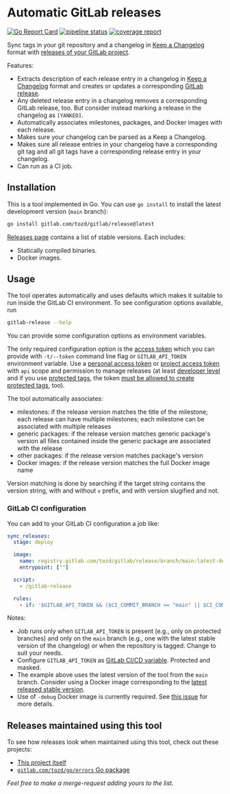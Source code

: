 # Automatic GitLab releases

[![Go Report Card](https://goreportcard.com/badge/gitlab.com/tozd/gitlab/release)](https://goreportcard.com/report/gitlab.com/tozd/gitlab/release)
[![pipeline status](https://gitlab.com/tozd/gitlab/release/badges/main/pipeline.svg?ignore_skipped=true)](https://gitlab.com/tozd/gitlab/release/-/pipelines)
[![coverage report](https://gitlab.com/tozd/gitlab/release/badges/main/coverage.svg)](https://gitlab.com/tozd/gitlab/release/-/graphs/main/charts)

Sync tags in your git repository and a changelog in [Keep a Changelog](https://keepachangelog.com/en/1.0.0/)
format with [releases of your GitLab project](https://about.gitlab.com/releases/categories/releases/).

Features:

* Extracts description of each release entry in a changelog in [Keep a Changelog](https://keepachangelog.com/en/1.0.0/) format
  and creates or updates a corresponding
  [GitLab release](https://about.gitlab.com/releases/categories/releases/).
* Any deleted release entry in a changelog removes a corresponding GitLab release, too.
  But consider instead marking a release in the changelog as `[YANKED]`.
* Automatically associates milestones, packages, and Docker images with each release.
* Makes sure your changelog can be parsed as a Keep a Changelog.
* Makes sure all release entries in your changelog have a corresponding git tag and
  all git tags have a corresponding release entry in your changelog.
* Can run as a CI job.

## Installation

This is a tool implemented in Go. You can use `go install` to install the latest development version (`main` branch):

```sh
go install gitlab.com/tozd/gitlab/release@latest
```

[Releases page](https://gitlab.com/tozd/gitlab/release/-/releases)
contains a list of stable versions. Each includes:

* Statically compiled binaries.
* Docker images.

## Usage

The tool operates automatically and uses defaults which makes it suitable
to run inside the GitLab CI environment. To see configuration options available,
run

```sh
gitlab-release --help
```

You can provide some configuration options as environment variables.

The only required configuration option is the [access token](https://docs.gitlab.com/ee/api/index.html#personalproject-access-tokens)
which you can provide with `-t/--token` command line flag
or `GITLAB_API_TOKEN` environment variable.
Use a [personal access token](https://docs.gitlab.com/ee/user/profile/personal_access_tokens.html)
or [project access token](https://docs.gitlab.com/ee/user/project/settings/project_access_tokens.html) with `api` scope
and permission to manage releases
(at least [developer level](https://docs.gitlab.com/ee/user/project/releases/#release-permissions)
and if you use [protected tags](https://docs.gitlab.com/ee/user/project/protected_tags.html),
the token
[must be allowed to create protected tags](https://docs.gitlab.com/ee/user/project/protected_tags.html#configuring-protected-tags),
too).

The tool automatically associates:

* milestones: if the release version matches the title of the milestone;
  each release can have multiple milestones; each milestone can be associated with multiple releases
* generic packages: if the release version matches generic package's version all files contained inside the generic package
  are associated with the release
* other packages: if the release version matches package's version
* Docker images: if the release version matches the full Docker image name

Version matching is done by searching if the target string contains the version string, with
and without `v` prefix, and with version slugified and not.

### GitLab CI configuration

You can add to your GitLab CI configuration a job like:

```yaml
sync_releases:
  stage: deploy

  image:
    name: registry.gitlab.com/tozd/gitlab/release/branch/main:latest-debug
    entrypoint: [""]

  script:
    - /gitlab-release

  rules:
    - if: '$GITLAB_API_TOKEN && ($CI_COMMIT_BRANCH == "main" || $CI_COMMIT_TAG)'
```

Notes:

* Job runs only when `GITLAB_API_TOKEN` is present (e.g., only on protected branches)
  and only on the `main` branch (e.g., one with the latest stable version of the changelog) or
  when the repository is tagged. Change to suit your needs.
* Configure `GITLAB_API_TOKEN` as [GitLab CI/CD variable](https://docs.gitlab.com/ee/ci/variables/index.html).
  Protected and masked.
* The example above uses the latest version of the tool from the `main` branch.
  Consider using a Docker image corresponding to the
  [latest released stable version](https://gitlab.com/tozd/gitlab/release/-/releases).
* Use of `-debug` Docker image is currently required.
  See [this issue](https://gitlab.com/tozd/gitlab/release/-/issues/4) for more details.

## Releases maintained using this tool

To see how releases look when maintained using this tool, check out these
projects:

* [This project itself](https://gitlab.com/tozd/gitlab/release/-/releases)
* [`gitlab.com/tozd/go/errors` Go package](https://gitlab.com/tozd/go/errors-/releases)

_Feel free to make a merge-request adding yours to the list._
